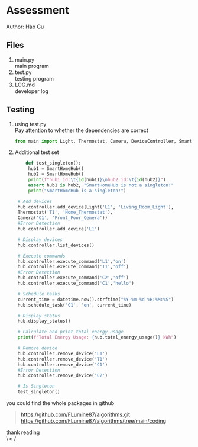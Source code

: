 # Assessment  
Author: Hao Gu  

## Files  
1. main.py  
   main program  
2. test.py  
   testing program  
3. LOG.md  
   developer log

## Testing  
1. using test.py  
   Pay attention to whether the dependencies are correct  
   ```py
   from main import Light, Thermostat, Camera, DeviceController, SmartHomeHub  
   ```
2. Additional test set  
   ```py  
       def test_singleton():
        hub1 = SmartHomeHub()
        hub2 = SmartHomeHub()
        print(f"hub1 id:\t{id(hub1)}\nhub2 id:\t{id(hub2)}")
        assert hub1 is hub2, "SmartHomeHub is not a singleton!"
        print("SmartHomeHub is a singleton!")  

    # Add devices
    hub.controller.add_device(Light('L1', 'Living_Room_Light'), 
    Thermostat('T1', 'Home_Thermostat'), 
    Camera('C1', 'Front_Foor_Cemera'))
    #Error Detection
    hub.controller.add_device('L1')

    # Display devices
    hub.controller.list_devices()

    # Execute commands
    hub.controller.execute_command('L1','on')
    hub.controller.execute_command('T1','off')
    #Error Detection
    hub.controller.execute_command('C2','off')
    hub.controller.execute_command('C1','hello')

    # Schedule tasks
    current_time = datetime.now().strftime("%Y-%m-%d %H:%M:%S")
    hub.schedule_task('C1', 'on', current_time)

    # Display status
    hub.display_status()

    # Calculate and print total energy usage
    print(f"Total Energy Usage: {hub.total_energy_usage()} kWh")

    # Remove device
    hub.controller.remove_device('L1')
    hub.controller.remove_device('T1')
    hub.controller.remove_device('C1')
    #Error Detection
    hub.controller.remove_device('C2')

    # Is Singleton
    test_singleton()
   ```  


you could find the whole packages in github  
>https://github.com/FLumine87/algorithms.git  
https://github.com/FLumine87/algorithms/tree/main/coding  
  

thank reading  
\ o /